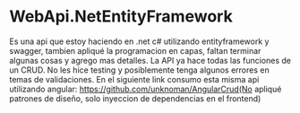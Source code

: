 # WebApi.NetEntityFramework
Es una api que estoy haciendo en .net c# utilizando entityframework y swagger, tambien apliqué la programacion en capas, faltan terminar algunas cosas y agrego mas detalles.
La API ya hace todas las funciones de un CRUD. No les hice testing y posiblemente tenga algunos errores en temas de validaciones.
En el siguiente link consumo esta misma api utilizando angular: https://github.com/unknoman/AngularCrud(No apliqué patrones de diseño, solo inyeccion de dependencias en el frontend)

